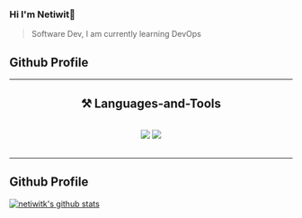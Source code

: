 ### Hi I'm Netiwit👋

> Software Dev, I am currently learning DevOps


## Github Profile

<hr/>
 
<h2 align="center">⚒️ Languages-and-Tools</h2>
<br/>
<div align="center">
    <img src="https://skillicons.dev/icons?i=react,vue,vuetify,bootstrap,html,css,vscode,github,figma,tailwind,git,java" />
    <img src="https://skillicons.dev/icons?i=nodejs,javascript,typescript,express,firebase,mysql,postman" /><br>
</div>
<br/>
<hr/>

## Github Profile

[![netiwitk's github stats](https://github-readme-stats.vercel.app/api?username=netiwitk&show_icons=true&theme=transparent&count_private=true&include_all_commits=true)](https://github.com/netiwitk/)
